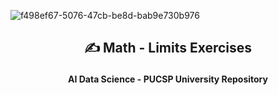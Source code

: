 
![f498ef67-5076-47cb-be8d-bab9e730b976](https://github.com/Quantum-Software-Development/Math/assets/113218619/58c8c407-2971-4a65-9030-e25d76617687)



## <p align="center"> ✍️ Math - Limits Exercises
#### <p align="center"> AI Data Science - PUCSP University Repository

<br><br>




